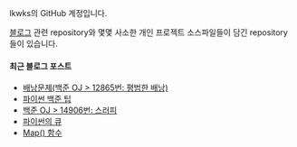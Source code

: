 lkwks의 GitHub 계정입니다.

[블로그](https://lkwks.github.io) 관련 repository와 몇몇 사소한 개인 프로젝트 소스파일들이 담긴 repository들이 있습니다.


#### 최근 블로그 포스트
<!-- BLOG-POST-LIST:START -->
- [배낭문제(백준 OJ >  12865번: 평범한 배낭)](https://lkwks.github.io/%EC%95%8C%EA%B3%A0%EB%A6%AC%EC%A6%98%20&%20%EC%9E%90%EB%A3%8C%EA%B5%AC%EC%A1%B0/2021/10/15/%EB%B0%B0%EB%82%AD%EB%AC%B8%EC%A0%9C(%EB%B0%B1%EC%A4%80-OJ).html)
- [파이썬 백준 팁](https://lkwks.github.io/%EC%95%8C%EA%B3%A0%EB%A6%AC%EC%A6%98%20%EB%AC%B8%EC%A0%9C%ED%92%80%EC%9D%B4/2021/10/14/%ED%8C%8C%EC%9D%B4%EC%8D%AC-%EB%B0%B1%EC%A4%80-%ED%8C%81.html)
- [백준 OJ > 14906번: 스러피](https://lkwks.github.io/%EC%95%8C%EA%B3%A0%EB%A6%AC%EC%A6%98%20%EB%AC%B8%EC%A0%9C%ED%92%80%EC%9D%B4/2021/10/14/%EB%B0%B1%EC%A4%80-%EC%8A%A4%EB%9F%AC%ED%94%BC.html)
- [파이썬의 큐](https://lkwks.github.io/python/2021/10/13/%ED%8C%8C%EC%9D%B4%EC%8D%AC%EC%9D%98-%ED%81%90.html)
- [Map() 함수](https://lkwks.github.io/python/2021/10/13/map()-%ED%95%A8%EC%88%98.html)
<!-- BLOG-POST-LIST:END -->
  
<!--![Top Langs](https://github-readme-stats.vercel.app/api/top-langs/?username=lkwks)-->
